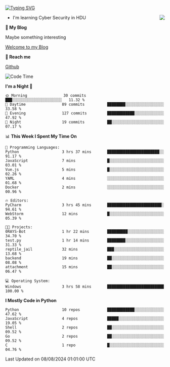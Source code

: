 [![Typing SVG](https://readme-typing-svg.herokuapp.com?font=Fira+Code&pause=1000&random=false&width=450&height=60&lines=Hello+%F0%9F%91%8B%F0%9F%8F%BB;I'm+JBNRZ)](https://git.io/typing-svg)

<a href="#">
  <img align="right" src="https://github-readme-stats.vercel.app/api?username=JBNRZ&show_icons=true&bg_color=15,f2f7fd,E0EAFC" />
</a>

- I'm learning Cyber Security in HDU

 **🌱 My Blog**

Maybe something interesting

[Welcome to my Blog](https://jbnrz.com.cn/)

 **💬 Reach me** 

[Github](https://github.com/JBNRZ)


<!--START_SECTION:waka-->
![Code Time](http://img.shields.io/badge/Code%20Time-620%20hrs%2041%20mins-blue)

**I'm a Night 🦉** 

```text
🌞 Morning                30 commits          ███░░░░░░░░░░░░░░░░░░░░░░   11.32 % 
🌆 Daytime                89 commits          ████████░░░░░░░░░░░░░░░░░   33.58 % 
🌃 Evening                127 commits         ████████████░░░░░░░░░░░░░   47.92 % 
🌙 Night                  19 commits          ██░░░░░░░░░░░░░░░░░░░░░░░   07.17 % 
```


📊 **This Week I Spent My Time On** 

```text
💬 Programming Languages: 
Python                   3 hrs 37 mins       ███████████████████████░░   91.17 % 
JavaScript               7 mins              █░░░░░░░░░░░░░░░░░░░░░░░░   03.01 % 
Vue.js                   5 mins              █░░░░░░░░░░░░░░░░░░░░░░░░   02.26 % 
YAML                     4 mins              ░░░░░░░░░░░░░░░░░░░░░░░░░   01.68 % 
Docker                   2 mins              ░░░░░░░░░░░░░░░░░░░░░░░░░   00.96 % 

🔥 Editors: 
PyCharm                  3 hrs 45 mins       ████████████████████████░   94.61 % 
WebStorm                 12 mins             █░░░░░░░░░░░░░░░░░░░░░░░░   05.39 % 

🐱‍💻 Projects: 
0RAYS-Bot                1 hr 22 mins        █████████░░░░░░░░░░░░░░░░   34.70 % 
test.py                  1 hr 14 mins        ████████░░░░░░░░░░░░░░░░░   31.33 % 
reptile_jail             32 mins             ███░░░░░░░░░░░░░░░░░░░░░░   13.68 % 
backend                  19 mins             ██░░░░░░░░░░░░░░░░░░░░░░░   08.08 % 
attachment               15 mins             ██░░░░░░░░░░░░░░░░░░░░░░░   06.47 % 

💻 Operating System: 
Windows                  3 hrs 58 mins       █████████████████████████   100.00 % 
```

**I Mostly Code in Python** 

```text
Python                   10 repos            ████████████░░░░░░░░░░░░░   47.62 % 
JavaScript               4 repos             █████░░░░░░░░░░░░░░░░░░░░   19.05 % 
Shell                    2 repos             ██░░░░░░░░░░░░░░░░░░░░░░░   09.52 % 
Go                       2 repos             ██░░░░░░░░░░░░░░░░░░░░░░░   09.52 % 
C                        1 repo              █░░░░░░░░░░░░░░░░░░░░░░░░   04.76 % 
```




 Last Updated on 08/08/2024 01:01:00 UTC
<!--END_SECTION:waka-->
